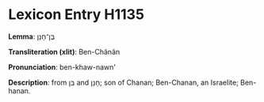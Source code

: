# Lexicon Entry H1135

**Lemma**: בֶּן־חָנָן

**Transliteration (xlit)**: Ben-Chânân

**Pronunciation**: ben-khaw-nawn'

**Description**:
from בֵּן and חָנָן; son of Chanan; Ben-Chanan, an Israelite; Ben-hanan.
